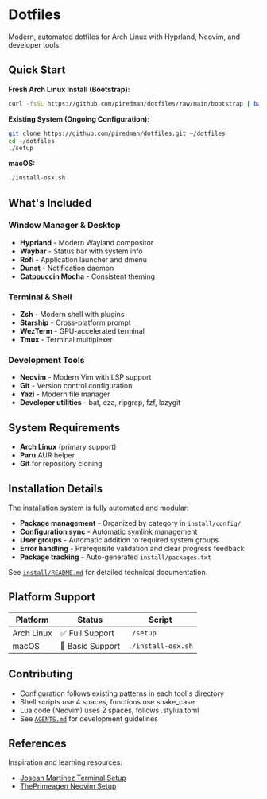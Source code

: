 # Dotfiles

Modern, automated dotfiles for Arch Linux with Hyprland, Neovim, and developer tools.

## Quick Start

**Fresh Arch Linux Install (Bootstrap):**

```bash
curl -fsSL https://github.com/piredman/dotfiles/raw/main/bootstrap | bash
```

**Existing System (Ongoing Configuration):**

```bash
git clone https://github.com/piredman/dotfiles.git ~/dotfiles
cd ~/dotfiles
./setup
```

**macOS:**

```bash
./install-osx.sh
```

## What's Included

### Window Manager & Desktop

- **Hyprland** - Modern Wayland compositor
- **Waybar** - Status bar with system info
- **Rofi** - Application launcher and dmenu
- **Dunst** - Notification daemon
- **Catppuccin Mocha** - Consistent theming

### Terminal & Shell

- **Zsh** - Modern shell with plugins
- **Starship** - Cross-platform prompt
- **WezTerm** - GPU-accelerated terminal
- **Tmux** - Terminal multiplexer

### Development Tools

- **Neovim** - Modern Vim with LSP support
- **Git** - Version control configuration
- **Yazi** - Modern file manager
- **Developer utilities** - bat, eza, ripgrep, fzf, lazygit

## System Requirements

- **Arch Linux** (primary support)
- **Paru** AUR helper
- **Git** for repository cloning

## Installation Details

The installation system is fully automated and modular:

- **Package management** - Organized by category in `install/config/`
- **Configuration sync** - Automatic symlink management
- **User groups** - Automatic addition to required system groups
- **Error handling** - Prerequisite validation and clear progress feedback
- **Package tracking** - Auto-generated `install/packages.txt`

See [`install/README.md`](install/README.md) for detailed technical documentation.

## Platform Support

| Platform   | Status           | Script             |
| ---------- | ---------------- | ------------------ |
| Arch Linux | ✅ Full Support  | `./setup`  |
| macOS      | 🚧 Basic Support | `./install-osx.sh` |

## Contributing

- Configuration follows existing patterns in each tool's directory
- Shell scripts use 4 spaces, functions use snake_case
- Lua code (Neovim) uses 2 spaces, follows .stylua.toml
- See [`AGENTS.md`](AGENTS.md) for development guidelines

## References

Inspiration and learning resources:

- [Josean Martinez Terminal Setup](https://www.josean.com/posts/terminal-setup)
- [ThePrimeagen Neovim Setup](https://www.youtube.com/playlist?list=PLm323Lc7iSW_wuxqmKx_xxNtJC_hJbQ7R)
